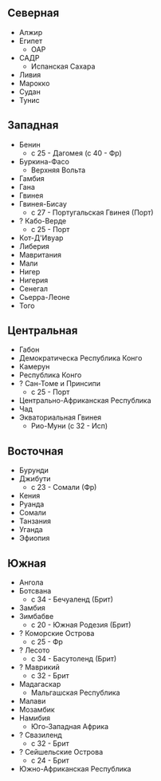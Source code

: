 ## Северная

*   Алжир
*   Египет
    *   ОАР
*   САДР
    *   Испанская Сахара
*   Ливия
*   Марокко
*   Судан
*   Тунис

## Западная

*   Бенин
    *   с 25 - Дагомея (с 40 - Фр)
*   Буркина-Фасо
    *   Верхняя Вольта
*   Гамбия
*   Гана
*   Гвинея
*   Гвинея-Бисау
    *   с 27 - Португальская Гвинея (Порт)
*   ?   Кабо-Верде
    *   с 25 - Порт
*   Кот-Д'Ивуар
*   Либерия
*   Мавритания
*   Мали
*   Нигер
*   Нигерия
*   Сенегал
*   Сьерра-Леоне
*   Того

## Центральная

*   Габон
*   Демократическа Республика Конго
*   Камерун
*   Республика Конго
*   ?   Сан-Томе и Принсипи
    *   с 25 - Порт
*   Центрально-Африканская Республика
*   Чад
*   Экваториальная Гвинея
    *   Рио-Муни (с 32 - Исп)

## Восточная

*   Бурунди
*   Джибути
    *   с 23 - Сомали (Фр)
*   Кения
*   Руанда
*   Сомали
*   Танзания
*   Уганда
*   Эфиопия

## Южная

*   Ангола
*   Ботсвана
    *   с 34 - Бечуаленд (Брит)
*   Замбия
*   Зимбабве
    *   с 20 - Южная Родезия (Брит)
*   ?   Коморские Острова
    *   с 25 - Фр
*   ?   Лесото
    *   с 34 - Басутоленд (Брит)
*   ?   Маврикий
    *   с 32 - Брит
*   Мадагаскар
    *   Мальгашская Республика
*   Малави
*   Мозамбик
*   Намибия
    *   Юго-Западная Африка
*   ?   Свазиленд
    *   с 32 - Брит
*   ?   Сейшельские Острова
    *   с 24 - Брит
*   Южно-Африканская Республика
